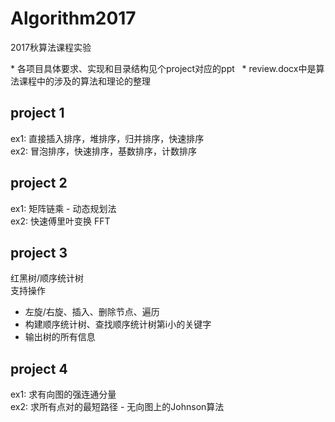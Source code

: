 # Algorithm2017
2017秋算法课程实验

\* 各项目具体要求、实现和目录结构见个project对应的ppt  
\* review.docx中是算法课程中的涉及的算法和理论的整理

## project 1
ex1: 直接插入排序，堆排序，归并排序，快速排序  
ex2: 冒泡排序，快速排序，基数排序，计数排序

## project 2
ex1: 矩阵链乘 - 动态规划法  
ex2: 快速傅里叶变换 FFT

## project 3
红黑树/顺序统计树  
支持操作  
- 左旋/右旋、插入、删除节点、遍历
- 构建顺序统计树、查找顺序统计树第i小的关键字
- 输出树的所有信息

## project 4
ex1: 求有向图的强连通分量  
ex2: 求所有点对的最短路径 - 无向图上的Johnson算法



